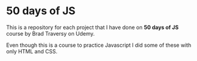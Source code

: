 # 50 days of JS

This is a repository for each project that I have done on **50 days of JS** course by Brad Traversy on Udemy.

Even though this is a course to practice Javascript I did some of these with only HTML and CSS.
